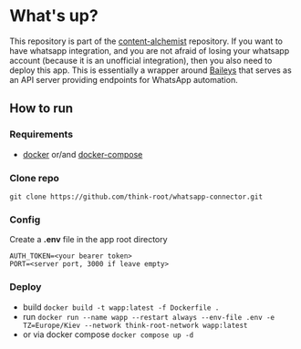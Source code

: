 # What's up?

This repository is part of the [content-alchemist](https://github.com/think-root/content-alchemist) repository. If you want to have whatsapp integration, and you are not afraid of losing your whatsapp account (because it is an unofficial integration), then you also need to deploy this app. This is essentially a wrapper around [Baileys](https://github.com/WhiskeySockets/Baileys/) that serves as an API server providing endpoints for WhatsApp automation.

## How to run

### Requirements

- [docker](https://docs.docker.com/engine/install/) or/and [docker-compose](https://docs.docker.com/compose/install/)

### Clone repo

```shell
git clone https://github.com/think-root/whatsapp-connector.git
```

### Config

Create a **.env** file in the app root directory

```properties
AUTH_TOKEN=<your bearer token>
PORT=<server port, 3000 if leave empty>
```

### Deploy

- build `docker build -t wapp:latest -f Dockerfile .`
- run `docker run --name wapp --restart always --env-file .env -e TZ=Europe/Kiev --network think-root-network wapp:latest`
- or via docker compose `docker compose up -d`
